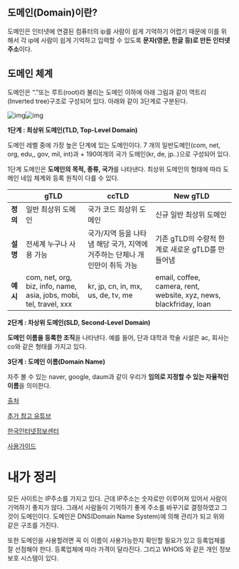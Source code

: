 ## **도메인(Domain)이란?**

도메인은 인터넷에 연결된 컴퓨터의 ip를 사람이 쉽게 기억하기 어렵기 때문에 이를 위해서 각 ip에 사람이 쉽게 기억하고 입력할 수 있도록 **문자(영문, 한글 등)로 만든 인터넷 주소**이다.

 

 

## **도메인 체계**

도메인은 “.”또는 루트(root)라 불리는 도메인 이하에 아래 그림과 같이 역트리(Inverted tree)구조로 구성되어 있다. 아래와 같이 3단계로 구분된다.



![img](https://blog.kakaocdn.net/dn/ca0rKb/btrgCE2Hhu6/rS3sgqr50V0VyXthdd7Td0/img.gif)![img](https://blog.kakaocdn.net/dn/bG1yhm/btrgRM5CMtS/nbUq8lXOAR7ISdbs8OZsB1/img.png)



 

**1단계 : 최상위 도메인(TLD, Top-Level Domain)**

도메인 레벨 중에 가장 높은 단계에 있는 도메인이다. 7 개의 일반도메인(com, net, org, edu,, gov, mil, int)과 + 190여개의 국가 도메인(kr, de, jp..)으로 구성되어 있다.

1단계 도메인은 **도메인의 목적, 종류, 국가**를 나타낸다. 최상위 도메인의 형태에 따라 도메인 네임 체계와 등록 원칙이 다를 수 있다.

|          | **gTLD**                                                     | **ccTLD**                                                    | **New gTLD**                                                 |
| -------- | ------------------------------------------------------------ | ------------------------------------------------------------ | ------------------------------------------------------------ |
| **정의** | 일반 최상위 도메인                                           | 국가 코드 최상위 도메인                                      | 신규 일반 최상위 도메인                                      |
| **설명** | 전세계 누구나 사용 가능                                      | 국가/지역 등을 나타냄 해당 국가, 지역에 거주하는 단체나 개인만이 취득 가능 | 기존 gTLD의 수량적 한계로 새로운 gTLD를 만들어냄             |
| **예시** | com, net, org, biz, info, name, asia, jobs, mobi, tel, travel, xxx | kr, jp, cn, in, mx, us, de, tv, me                           | email, coffee, camera, rent, website, xyz, news, blackfriday, loan |

 

**2단계 : 차상위 도메인(SLD, Second-Level Domain)**

**도메인 이름을 등록한 조직**을 나타낸다. 예를 들어, 단과 대학과 학술 시설은 ac, 회사는 co와 같은 형태를 가지고 있다.

 

**3단계 : 도메인 이름(Domain Name)**

자주 볼 수 있는 naver, google, daum과 같이 우리가 **임의로 지정할 수 있는 자율적인 이름**을 의미한다.



[출처](https://computer-science-student.tistory.com/378)



[추가 참고 유튜브](https://www.youtube.com/watch?v=QkPmwFX7giA)



[한국인터넷정보센터](https://xn--3e0bx5euxnjje69i70af08bea817g.xn--3e0b707e/jsp/resources/domainInfo/domainInfo.jsp)



[사용가이드](https://ko.wix.com/blog/post/what-is-a-domain)



# 내가 정리

모든 사이트는 IP주소를 가지고 있다. 근데 IP주소는 숫자로만 이루어져 있어서 사람이 기억하기 좋지가 않다. 그래서 사람들이 기억하기 좋게 주소를 바꾸기로 결정하였고 그것이 도메인이다. 도메인은 DNS(Domain Name System)에 의해 관리가 되고 위와 같은 구조를 가진다. 

또한 도메인을 사용할려면 꼭 이 이름이 사용가능한지 확인할 필요가 있고 등록업체를 잘 선점해야 한다. 등록업체에 따라 가격이 달라진다. 그리고 WHOIS 와 같은 개인 정보 보호 시스템이 있다. 